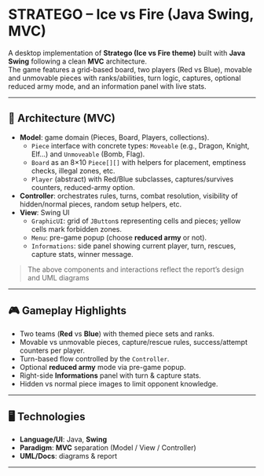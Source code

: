 # STRATEGO – Ice vs Fire (Java Swing, MVC)

A desktop implementation of **Stratego (Ice vs Fire theme)** built with **Java Swing** following a clean **MVC** architecture.  
The game features a grid-based board, two players (Red vs Blue), movable and unmovable pieces with ranks/abilities, turn logic, captures, optional reduced army mode, and an information panel with live stats.

---

## 🧠 Architecture (MVC)

- **Model**: game domain (Pieces, Board, Players, collections).  
  - `Piece` interface with concrete types: `Moveable` (e.g., Dragon, Knight, Elf…) and `Unmoveable` (Bomb, Flag).  
  - `Board` as an 8×10 `Piece[][]` with helpers for placement, emptiness checks, illegal zones, etc.  
  - `Player` (abstract) with Red/Blue subclasses, captures/survives counters, reduced-army option.  
- **Controller**: orchestrates rules, turns, combat resolution, visibility of hidden/normal pieces, random setup helpers, etc.  
- **View**: Swing UI  
  - `GraphicUI`: grid of `JButton`s representing cells and pieces; yellow cells mark forbidden zones.  
  - `Menu`: pre-game popup (choose **reduced army** or not).  
  - `Informations`: side panel showing current player, turn, rescues, capture stats, winner message.

> The above components and interactions reflect the report’s design and UML diagrams

---

## 🎮 Gameplay Highlights

- Two teams (**Red** vs **Blue**) with themed piece sets and ranks.
- Movable vs unmovable pieces, capture/rescue rules, success/attempt counters per player.
- Turn-based flow controlled by the `Controller`.
- Optional **reduced army** mode via pre-game popup.
- Right-side **Informations** panel with turn & capture stats.
- Hidden vs normal piece images to limit opponent knowledge.

---

## 🖥️ Technologies

- **Language/UI**: Java, **Swing**
- **Paradigm**: **MVC** separation (Model / View / Controller)
- **UML/Docs**: diagrams & report

---

